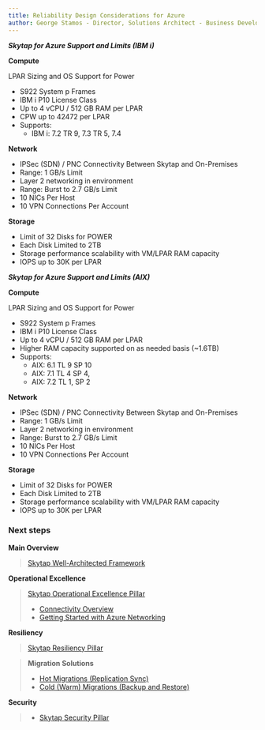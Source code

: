 ```yaml
---
title: Reliability Design Considerations for Azure
author: George Stamos - Director, Solutions Architect - Business Development
---
```


***Skytap for Azure Support and Limits (IBM i)***


**Compute**

LPAR Sizing and OS Support
for Power

- S922 System p Frames
- IBM i P10 License Class
- Up to 4 vCPU / 512 GB RAM per LPAR
- CPW up to 42472 per LPAR
- Supports:
    - IBM i:  7.2 TR 9, 7.3 TR 5, 7.4

**Network**

- IPSec (SDN) / PNC Connectivity Between Skytap and On-Premises
- Range: 1 GB/s Limit
- Layer 2 networking in environment
- Range: Burst to 2.7 GB/s Limit
- 10 NICs Per Host
- 10 VPN Connections Per Account


**Storage**

- Limit of 32 Disks for POWER
- Each Disk Limited to 2TB 
- Storage performance scalability with VM/LPAR RAM capacity
- IOPS up to 30K per LPAR

***Skytap for Azure Support and Limits (AIX)***

**Compute**

LPAR Sizing and OS Support for Power

- S922 System p Frames
- IBM i P10 License Class
- Up to 4 vCPU / 512 GB RAM per LPAR
- Higher RAM capacity supported on as needed basis (~1.6TB)
- Supports:
    - AIX: 6.1 TL 9 SP 10
    - AIX: 7.1 TL 4 SP 4, 
    - AIX: 7.2 TL 1, SP 2

**Network**

- IPSec (SDN) / PNC Connectivity Between Skytap and On-Premises
- Range: 1 GB/s Limit
- Layer 2 networking in environment
- Range: Burst to 2.7 GB/s Limit
- 10 NICs Per Host
- 10 VPN Connections Per Account


**Storage**
- Limit of 32 Disks for POWER
- Each Disk Limited to 2TB 
- Storage performance scalability with VM/LPAR RAM capacity
- IOPS up to 30K per LPAR

### Next steps

**Main Overview**
> [Skytap Well-Architected Framework](../README.md)

**Operational Excellence**
>[Skytap Operational Excellence Pillar](../operations/README.md)
>* [Connectivity Overview](../operations/connectivity/README.md)
>* [Getting Started with Azure Networking](../operations/connectivity/skytaponazureconnectivity.md)

<!--- >* [Getting Started with IBM Cloud Networking](../operations/connectivity/skytaponibmconnectivity.md) --->

**Resiliency**
> [Skytap Resiliency Pillar](README.md)

>**Migration Solutions**
>* [Hot Migrations (Replication Sync)](solutions/HotMigrationOverview.md)
>* [Cold (Warm) Migrations (Backup and Restore)](solutions/ColdMigrationsOverview.md)

<!-- 
>**Design**
>* [Design Considerations for IBM Cloud](designconsiderationsibm.md)
-->

**Security**
> * [Skytap Security Pillar](../security/README.md)

